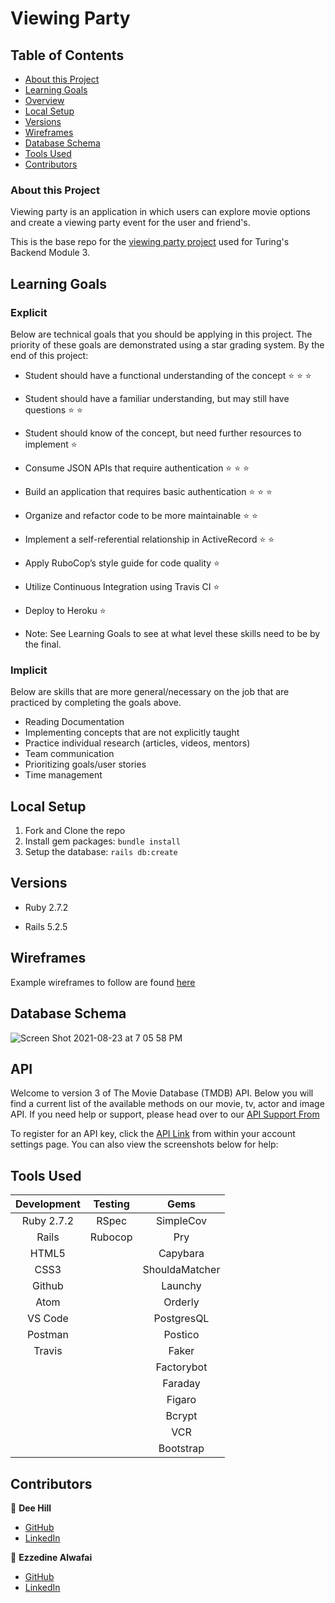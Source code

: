 # Viewing Party

## Table of Contents

- [About this Project](#about-this-project)
- [Learning Goals](#learning-goals)
- [Overview](#overview)
- [Local Setup](#local-setup)
- [Versions](#versions)
- [Wireframes](#wireframes)
- [Database Schema](#database-schema)
- [Tools Used](#tools-used)
- [Contributors](#contributors)

### About this Project

Viewing party is an application in which users can explore movie options and create a viewing party event for the user and friend's.

This is the base repo for the [viewing party project](https://backend.turing.io/module3/projects/viewing_party) used for Turing's Backend Module 3.

## Learning Goals

### Explicit

Below are technical goals that you should be applying in this project.
The priority of these goals are demonstrated using a star grading system.
By the end of this project:

- Student should have a functional understanding of the concept ⭐ ⭐ ⭐
- Student should have a familiar understanding, but may still have questions ⭐ ⭐
- Student should know of the concept, but need further resources to implement ⭐

- Consume JSON APIs that require authentication ⭐ ⭐ ⭐
- Build an application that requires basic authentication ⭐ ⭐ ⭐
- Organize and refactor code to be more maintainable ⭐ ⭐
- Implement a self-referential relationship in ActiveRecord ⭐ ⭐
- Apply RuboCop’s style guide for code quality ⭐
- Utilize Continuous Integration using Travis CI ⭐
- Deploy to Heroku ⭐
- Note: See Learning Goals to see at what level these skills need to be by the final.

### Implicit

Below are skills that are more general/necessary on the job that are practiced by completing the goals above.

- Reading Documentation
- Implementing concepts that are not explicitly taught
- Practice individual research (articles, videos, mentors)
- Team communication
- Prioritizing goals/user stories
- Time management

## Local Setup

1. Fork and Clone the repo
2. Install gem packages: `bundle install`
3. Setup the database: `rails db:create`

## Versions

- Ruby 2.7.2

- Rails 5.2.5

## Wireframes
Example wireframes to follow are found [here](https://backend.turing.io/module3/projects/viewing_party/wireframes)

## Database Schema
![Screen Shot 2021-08-23 at 7 05 58 PM](https://user-images.githubusercontent.com/77654906/131545833-83efa764-018f-4e9b-9a94-4f67c226d094.png)

## API
Welcome to version 3 of The Movie Database (TMDB) API. Below you will find a current list of the available methods on our movie, tv, actor and image API. If you need help or support, please head over to our [API Support From](https://www.themoviedb.org/talk/category/5047958519c29526b50017d6)

To register for an API key, click the [API Link](https://www.themoviedb.org/settings/api)  from within your account settings page. You can also view the screenshots below for help:
 
## Tools Used

| Development | Testing       | Gems          |
|   :----:    |    :----:     |    :----:     |
| Ruby 2.7.2  | RSpec         | SimpleCov     |
| Rails       | Rubocop       | Pry           |
| HTML5       |               | Capybara      |
| CSS3        |               | ShouldaMatcher|
| Github      |               | Launchy       |
| Atom        |               | Orderly       |
| VS Code     |               | PostgresQL    |
| Postman     |               | Postico       |
| Travis      |               | Faker         |
|             |               | Factorybot    |
|             |               | Faraday       |
|             |               | Figaro        |
|             |               | Bcrypt        |
|             |               | VCR           |
|             |               | Bootstrap     |
## Contributors

👤  **Dee Hill**
- [GitHub](https://github.com/deebot10)
- [LinkedIn](https://www.linkedin.com/in/dee-hill/)

👤  **Ezzedine Alwafai**
- [GitHub](https://github.com/ealwafai)
- [LinkedIn](https://www.linkedin.com/in/ezzedine-alwafai/)
